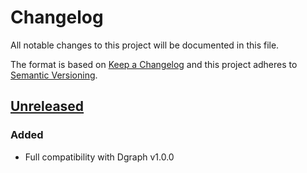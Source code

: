 # Changelog

All notable changes to this project will be documented in this file.

The format is based on [Keep a Changelog](http://keepachangelog.com/en/1.0.0/)
and this project adheres to [Semantic Versioning](http://semver.org/spec/v2.0.0.html).

## [Unreleased]

### Added
- Full compatibility with Dgraph v1.0.0

[Unreleased]: https://github.com/dgraph-io/dgraph-js/tree/master

